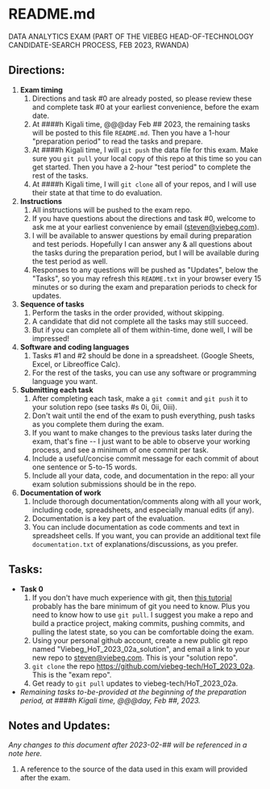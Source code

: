 # README.md
DATA ANALYTICS EXAM
(PART OF THE VIEBEG HEAD-OF-TECHNOLOGY CANDIDATE-SEARCH PROCESS, FEB 2023, RWANDA)

## Directions:
1. **Exam timing**
    1. Directions and task #0 are already posted, so please review these and complete task #0 at your earliest convenience, before the exam date. 
    2. At ####h Kigali time, @@@day Feb ## 2023, the remaining tasks will be posted to this file `README.md`. Then you have a 1-hour "preparation period" to read the tasks and prepare. 
    3. At ####h Kigali time, I will `git push` the data file for this exam. Make sure you `git pull` your local copy of this repo at this time so you can get started. Then you have a 2-hour "test period" to complete the rest of the tasks.
    4. At ####h Kigali time, I will `git clone` all of your repos, and I will use their state at that time to do evaluation.
2. **Instructions**
    1. All instructions will be pushed to the exam repo.
    2. If you have questions about the directions and task #0, welcome to ask me at your earliest convenience by email (steven@viebeg.com).
    3. I will be available to answer questions by email during preparation and test periods.  Hopefully I can answer any & all questions about the tasks during the preparation period, but I will be available during the test period as well.
    4. Responses to any questions will be pushed as "Updates", below the "Tasks", so you may refresh this `README.txt` in your browser every 15 minutes or so during the exam and preparation periods to check for updates.
3. **Sequence of tasks**
    1. Perform the tasks in the order provided, without skipping.
    2. A candidate that did not complete all the tasks may still succeed.
    3. But if you can complete all of them within-time, done well, I will be impressed!
4. **Software and coding languages**
    1. Tasks #1 and #2 should be done in a spreadsheet. (Google Sheets, Excel, or Libreoffice Calc). 
    2. For the rest of the tasks, you can use any software or programming language you want.
5. **Submitting each task**
    1. After completing each task, make a `git commit` and `git push` it to your solution repo (see tasks #s 0i, 0ii, 0iii).
    2. Don't wait until the end of the exam to push everything, push tasks as you complete them during the exam.
    3. If you want to make changes to the previous tasks later during the exam, that's fine -- I just want to be able to observe your working process, and see a minimum of one commit per task.
    4. Include a useful/concise commit message for each commit of about one sentence or 5-to-15 words.
    5. Include all your data, code, and documentation in the repo: all your exam solution submissions should be in the repo.
6. **Documentation of work**
    1. Include thorough documentation/comments along with all your work, including code, spreadsheets, and especially manual edits (if any).  
    2. Documentation is a key part of the evaluation.
    3. You can include documentation as code comments and text in spreadsheet cells. If you want, you can provide an additional text file `documentation.txt` of explanations/discussions, as you prefer.

## Tasks:
- **Task 0**
    1. If you don't have much experience with git, then [this tutorial](https://www.earthdatascience.org/workshops/intro-version-control-git/basic-git-commands/) probably has the bare minimum of git you need to know.  Plus you need to know how to use `git pull`.  I suggest you make a repo and build a practice project, making commits, pushing commits, and pulling the latest state, so you can be comfortable doing the exam.
    2. Using your personal github account, create a new public git repo named "Viebeg_HoT_2023_02a_solution", and email a link to your new repo to steven@viebeg.com. This is your "solution repo".
    3. `git clone` the repo https://github.com/viebeg-tech/HoT_2023_02a.  This is the "exam repo".
    4. Get ready to `git pull` updates to viebeg-tech/HoT_2023_02a.
- *Remaining tasks to-be-provided at the beginning of the preparation period, at ####h Kigali time, @@@day, Feb ##, 2023.*

## Notes and Updates:
*Any changes to this document after 2023-02-## will be referenced in a note here.*
1. A reference to the source of the data used in this exam will provided after the exam.
